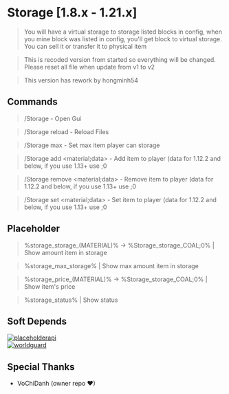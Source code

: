 # Storage [1.8.x - 1.21.x]

> You will have a virtual storage to storage listed blocks in config, when you mine block was listed in config, you'll
> get block to virtual storage. You can sell it or transfer it to physical item <br>

> This is recoded version from started so everything will be changed. Please reset all file when update from v1 to
> v2 <br>

> This version has rework by hongminh54 

## Commands

> /Storage - Open Gui <br>

> /Storage reload - Reload Files <br>

> /Storage max <player> <amount> - Set max item player can storage <br>

> /Storage add <material;data> <player> <amount> - Add item to player (data for 1.12.2 and below, if you use 1.13+
> use <material>;0 <br>

> /Storage remove <material;data> <player> <amount> - Remove item to player (data for 1.12.2 and below, if you use 1.13+
> use <material>;0 <br>

> /Storage set <material;data> <player> <amount> - Set item to player (data for 1.12.2 and below, if you use 1.13+
> use <material>;0 <br>

## Placeholder

> %storage_storage_(MATERIAL)% -> %Storage_storage_COAL;0% | Show amount item in storage

> %storage_max_storage% | Show max amount item in storage

> %storage_price_(MATERIAL)% -> %Storage_storage_COAL;0% | Show item's price

> %storage_status% | Show status

## Soft Depends

[![placeholderapi](https://img.shields.io/badge/PlaceholderAPI-2.11.3-blue?style=badge)](https://www.spigotmc.org/resources/6245/) <br>
[![worldguard](https://img.shields.io/badge/WorldGuard-v6/v7-blue?style=badge)](https://dev.bukkit.org/projects/worldguard) <br>

## Special Thanks
+ VoChiDanh (owner repo ❤) 
